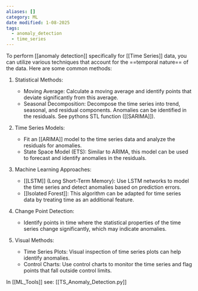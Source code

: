 ```yaml
---
aliases: []
category: ML
date modified: 1-08-2025
tags:
  - anomaly_detection
  - time_series
---
```

To perform [[anomaly detection]] specifically for [[Time Series]] data, you can utilize various techniques that account for the ==temporal nature== of the data. Here are some common methods:

1. Statistical Methods:
   - Moving Average: Calculate a moving average and identify points that deviate significantly from this average.
   - Seasonal Decomposition: Decompose the time series into trend, seasonal, and residual components. Anomalies can be identified in the residuals. See pythons STL function ([[SARIMA]]).

2. Time Series Models:
   - Fit an [[ARIMA]] model to the time series data and analyze the residuals for anomalies.
   - State Space Model (ETS): Similar to ARIMA, this model can be used to forecast and identify anomalies in the residuals.

3. Machine Learning Approaches:
   - [[LSTM]] (Long Short-Term Memory): Use LSTM networks to model the time series and detect anomalies based on prediction errors.
   - [[Isolated Forest]]: This algorithm can be adapted for time series data by treating time as an additional feature.

4. Change Point Detection:
   - Identify points in time where the statistical properties of the time series change significantly, which may indicate anomalies.

5. Visual Methods:
   - Time Series Plots: Visual inspection of time series plots can help identify anomalies.
   - Control Charts: Use control charts to monitor the time series and flag points that fall outside control limits.

In [[ML_Tools]] see: [[TS_Anomaly_Detection.py]]